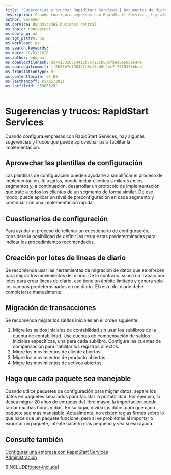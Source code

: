 ```yaml
---
title: 'Sugerencias y trucos: RapidStart Services | Documentos de Microsoft'
description: Cuando configura empresas con RapidStart Services, hay algunas sugerencias y trucos que puede aprovechar para facilitar la implementación.
author: SorenGP
ms.service: dynamics365-business-central
ms.topic: conceptual
ms.devlang: na
ms.tgt_pltfrm: na
ms.workload: na
ms.search.keywords: ''
ms.date: 10/01/2020
ms.author: edupont
ms.openlocfilehash: d37c15320724412b757225b506fbee8e588164da
ms.sourcegitcommit: ff2b55b7e790447e0c1fcd5c2ec7f7610338ebaa
ms.translationtype: HT
ms.contentlocale: es-ES
ms.lasthandoff: 02/15/2021
ms.locfileid: "5385629"
---
```

# <a name="tips-and-tricks-rapidstart-services"></a>Sugerencias y trucos: RapidStart Services

Cuando configura empresas con RapidStart Services, hay algunas sugerencias y trucos que puede aprovechar para facilitar la implementación.  

## <a name="take-advantage-of-configuration-templates"></a>Aprovechar las plantillas de configuración

Las plantillas de configuración pueden ayudarle a simplificar el proceso de implementación. Al usarlas, puede incluir clientes similares en los segmentos y, a continuación, desarrollar un protocolo de implementación que trate a todos los clientes de un segmento de forma similar. De ese modo, puede aplicar un nivel de preconfiguración en cada segmento y continuar con una implementación rápida.  

## <a name="configuration-questionnaires"></a>Cuestionarios de configuración

Para ayudar al proceso de rellenar un cuestionario de configuración, considere la posibilidad de definir las respuestas predeterminadas para indicar los procedimientos recomendados.  

## <a name="batch-creation-of-journal-lines"></a>Creación por lotes de líneas de diario

Se recomienda usar las herramientas de migración de datos que se ofrecen para migrar los movimientos del diario. De lo contrario, si usa un trabajo por lotes para crear líneas de diario, eso tiene un ámbito limitado y genera solo los campos predeterminados en un diario. El resto del diario debe completarse manualmente.  

## <a name="migrating-transactions"></a>Migración de transacciones

Se recomienda migrar los saldos iniciales en el orden siguiente. <!--Be aware that you cannot insert ledger entries directly. Instead you must use journals to post the journal lines-->

1. Migre los saldos iniciales de contabilidad sin usar los sublibros de la cuenta de contabilidad. Use cuentas de compensación de saldos iniciales específicas, una para cada sublibro. Configure las cuentas de compensación para habilitar los registros directos.  
2. Migre los movimientos de cliente abiertos.  <!--work on these-->
3. Migre los movimientos de producto abiertos.  
4. Migre los movimientos de activos abiertos.  

## <a name="make-each-package-manageable"></a>Haga que cada paquete sea manejable

Cuando utilice paquetes de configuración para migrar datos, separe los datos en paquetes separados para facilitar la portabilidad. Por ejemplo, si desea migrar 20 años de entradas del libro mayor, la importación puede tardar muchas horas y días. En su lugar, divida los datos para que cada paquete sea más manejable. Actualmente, no existen reglas firmes sobre lo que hace que un paquete funcione, pero si ve problemas al importar o exportar un paquete, intente hacerlo más pequeño y vea si eso ayuda.  

## <a name="see-also"></a>Consulte también

[Configurar una empresa con RapidStart Services](admin-set-up-a-company-with-rapidstart.md)  
[Administración](admin-setup-and-administration.md)  


[!INCLUDE[footer-include](includes/footer-banner.md)]